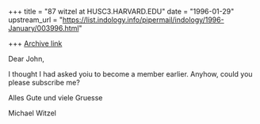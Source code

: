 +++
title = "87 witzel at HUSC3.HARVARD.EDU"
date = "1996-01-29"
upstream_url = "https://list.indology.info/pipermail/indology/1996-January/003996.html"

+++
[Archive link](https://list.indology.info/pipermail/indology/1996-January/003996.html)



Dear John,

I thought I had asked yoiu to become a member earlier. Anyhow, could you 
please subscribe me?

Alles Gute und viele Gruesse


Michael Witzel




